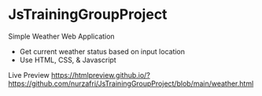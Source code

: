 # JsTrainingGroupProject

Simple Weather Web Application

- Get current weather status based on input location
- Use HTML, CSS, & Javascript

Live Preview
https://htmlpreview.github.io/?https://github.com/nurzafri/JsTrainingGroupProject/blob/main/weather.html
